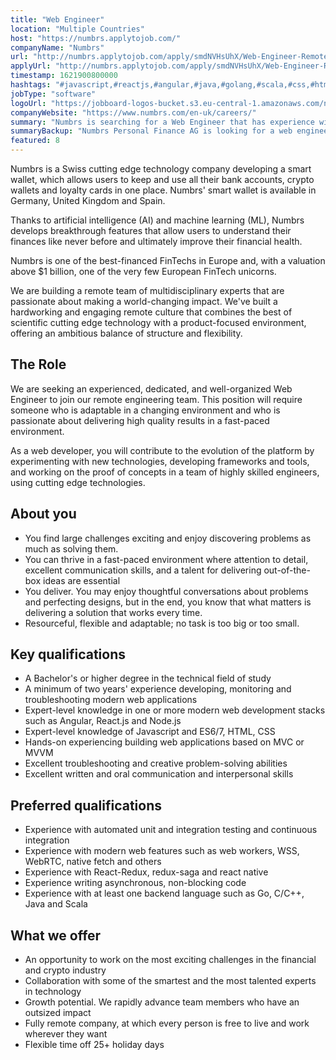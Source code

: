```yaml
---
title: "Web Engineer"
location: "Multiple Countries"
host: "https://numbrs.applytojob.com/"
companyName: "Numbrs"
url: "http://numbrs.applytojob.com/apply/smdNVHsUhX/Web-Engineer-Remote"
applyUrl: "http://numbrs.applytojob.com/apply/smdNVHsUhX/Web-Engineer-Remote"
timestamp: 1621900800000
hashtags: "#javascript,#reactjs,#angular,#java,#golang,#scala,#css,#html,#office,#ui/ux"
jobType: "software"
logoUrl: "https://jobboard-logos-bucket.s3.eu-central-1.amazonaws.com/numbrs-personal-finance-ag"
companyWebsite: "https://www.numbrs.com/en-uk/careers/"
summary: "Numbrs is searching for a Web Engineer that has experience with automated unit and integration testing and continuous integration."
summaryBackup: "Numbrs Personal Finance AG is looking for a web engineer that has experience in: #javascript, #reactjs, #angular."
featured: 8
---
```


Numbrs is a Swiss cutting edge technology company developing a smart wallet, which allows users to keep and use all their bank accounts, crypto wallets and loyalty cards in one place. Numbrs' smart wallet is available in Germany, United Kingdom and Spain. 

Thanks to artificial intelligence (AI) and machine learning (ML), Numbrs develops breakthrough features that allow users to understand their finances like never before and ultimately improve their financial health. 

Numbrs is one of the best-financed FinTechs in Europe and, with a valuation above $1 billion, one of the very few European FinTech unicorns.

We are building a remote team of multidisciplinary experts that are passionate about making a world-changing impact. We've built a hardworking and engaging remote culture that combines the best of scientific cutting edge technology with a product-focused environment, offering an ambitious balance of structure and flexibility.

## The Role

We are seeking an experienced, dedicated, and well-organized Web Engineer to join our remote engineering team. This position will require someone who is adaptable in a changing environment and who is passionate about delivering high quality results in a fast-paced environment.

As a web developer, you will contribute to the evolution of the platform by experimenting with new technologies, developing frameworks and tools, and working on the proof of concepts in a team of highly skilled engineers, using cutting edge technologies.

## About you

*   You find large challenges exciting and enjoy discovering problems as much as solving them.
*   You can thrive in a fast-paced environment where attention to detail, excellent communication skills, and a talent for delivering out-of-the-box ideas are essential
*   You deliver. You may enjoy thoughtful conversations about problems and perfecting designs, but in the end, you know that what matters is delivering a solution that works every time.
*   Resourceful, flexible and adaptable; no task is too big or too small.

## Key qualifications

*   A Bachelor's or higher degree in the technical field of study
*   A minimum of two years' experience developing, monitoring and troubleshooting modern web applications
*   Expert-level knowledge in one or more modern web development stacks such as Angular, React.js and Node.js
*   Expert-level knowledge of Javascript and ES6/7, HTML, CSS
*   Hands-on experiencing building web applications based on MVC or MVVM
*   Excellent troubleshooting and creative problem-solving abilities
*   Excellent written and oral communication and interpersonal skills

## Preferred qualifications

*   Experience with automated unit and integration testing and continuous integration
*   Experience with modern web features such as web workers, WSS, WebRTC, native fetch and others
*   Experience with React-Redux, redux-saga and react native
*   Experience writing asynchronous, non-blocking code
*   Experience with at least one backend language such as Go, C/C++, Java and Scala

## What we offer

*   An opportunity to work on the most exciting challenges in the financial and crypto industry
*   Collaboration with some of the smartest and the most talented experts in technology
*   Growth potential. We rapidly advance team members who have an outsized impact
*   Fully remote company, at which every person is free to live and work wherever they want
*   Flexible time off 25+ holiday days
